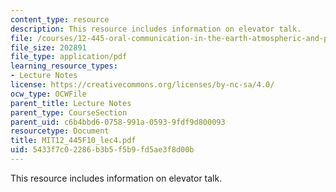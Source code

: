 ```yaml
---
content_type: resource
description: This resource includes information on elevator talk.
file: /courses/12-445-oral-communication-in-the-earth-atmospheric-and-planetary-sciences-fall-2010/5433f7c02286b3b5f5b9fd5ae3f8d00b_MIT12_445F10_lec4.pdf
file_size: 202891
file_type: application/pdf
learning_resource_types:
- Lecture Notes
license: https://creativecommons.org/licenses/by-nc-sa/4.0/
ocw_type: OCWFile
parent_title: Lecture Notes
parent_type: CourseSection
parent_uid: c6b4bbd6-0758-991a-0593-9fdf9d800093
resourcetype: Document
title: MIT12_445F10_lec4.pdf
uid: 5433f7c0-2286-b3b5-f5b9-fd5ae3f8d00b
---
```

This resource includes information on elevator talk.